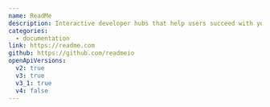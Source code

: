```yaml
---
name: ReadMe
description: Interactive developer hubs that help users succeed with your APIs 🦉
categories:
  - documentation
link: https://readme.com
github: https://github.com/readmeio
openApiVersions:
  v2: true
  v3: true
  v3_1: true
  v4: false
---
```

